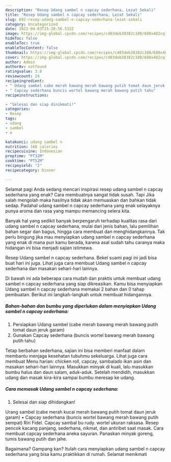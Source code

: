 ```yaml
---
description: "Resep Udang sambel n capcay sederhana, Lezat Sekali"
title: "Resep Udang sambel n capcay sederhana, Lezat Sekali"
slug: 692-resep-udang-sambel-n-capcay-sederhana-lezat-sekali
category: Uncategorized
date: 2022-04-03T15:20:56.532Z
image: https://img-global.cpcdn.com/recipes/c403deb38382c100/680x482cq70/udang-sambel-n-capcay-sederhana-foto-resep-utama.jpg
hideToc: false
enableToc: true
enableTocContent: false
thumbnail: https://img-global.cpcdn.com/recipes/c403deb38382c100/680x482cq70/udang-sambel-n-capcay-sederhana-foto-resep-utama.jpg
cover: https://img-global.cpcdn.com/recipes/c403deb38382c100/680x482cq70/udang-sambel-n-capcay-sederhana-foto-resep-utama.jpg
author: Admin
authorAv: notfound
ratingvalue: 3.8
reviewcount: 24
recipeingredient:
- " Udang sambel cabe merah bawang merah bawang putih tomat daun jeruk garam"
- " Capcay sederhana buncis wortel bawang merah bawang putih tahu"
recipeinstructions:

- "Selesai dan siap dinikmati!"
categories:
- Resep
tags:
- udang
- sambel
- n

katakunci: udang sambel n 
nutrition: 168 calories
recipecuisine: Indonesian
preptime: "PT32M"
cooktime: "PT52M"
recipeyield: "2"
recipecategory: Dinner

---
```



Selamat pagi Anda sedang mencari inspirasi resep udang sambel n capcay sederhana yang enak? Cara membuatnya sangat tidak susah. Tapi Jika salah mengolah maka hasilnya tidak akan memuaskan dan bahkan tidak sedap. Padahal udang sambel n capcay sederhana yang enak selayaknya punya aroma dan rasa yang mampu memancing selera kita.


Banyak hal yang sedikit banyak berpengaruh terhadap kualitas rasa dari udang sambel n capcay sederhana, mulai dari jenis bahan, lalu pemilihan bahan segar dan bagus, hingga cara membuat dan menghidangkannya. Tak perlu bingung jika mau menyiapkan udang sambel n capcay sederhana yang enak di mana pun kamu berada, karena asal sudah tahu caranya maka hidangan ini bisa menjadi sajian istimewa.

Resep Udang sambel n capcay sederhana. Bekel suami pagi ini jadi bisa buat hari ini juga. Lihat juga cara membuat Udang sambel n capcay sederhana dan masakan sehari-hari lainnya.


Di bawah ini ada beberapa cara mudah dan praktis untuk membuat udang sambel n capcay sederhana yang siap dikreasikan. Kamu bisa menyiapkan Udang sambel n capcay sederhana memakai 2 bahan dan 0 tahap pembuatan. Berikut ini langkah-langkah untuk membuat hidangannya.

<!--inarticleads1-->

##### Bahan-bahan dan bumbu yang diperlukan dalam menyiapkan Udang sambel n capcay sederhana:

1. Persiapkan  Udang sambel (cabe merah bawang merah bawang putih tomat daun jeruk garam)
1. Gunakan  Capcay sederhana (buncis wortel bawang merah bawang putih tahu)


Tetap berbahan sederhana, sajian ini bisa memberi manfaat dalam membantu menjaga kesehatan tubuhmu sekeluarga. Lihat juga cara membuat Menu harian: chicken roll, capcay, sambalado ikan asin dan masakan sehari-hari lainnya. Masukkan minyak di kuali, lalu masukkan bumbu halus dan daun salam, aduk-aduk. Setelah mendidih, masukkan udang dan masak kira-kira sampai bumbu meresap ke udang. 

<!--inarticleads2-->

##### Cara memasak Udang sambel n capcay sederhana:


1. Selesai dan siap dihidangkan!

Urang sambel (cabe merah kucai merah bawang putih tomat daun jeruk garam) • Capcay sederhana (buncis wortel bawang merah bawang putih sempat) Riri Fidel. Capcay sambal bu rudy. wortel ukuran raksasa. Resep pencok kacang panjang, sederhana, nikmat, dan antiribet saat masak. Cara membuat capcay sederhana aneka sayuran. Panaskan minyak goreng, tumis bawang putih dan jahe. 

Bagaimana? Gampang kan? Itulah cara menyiapkan udang sambel n capcay sederhana yang bisa kamu praktikkan di rumah. Selamat menikmati
